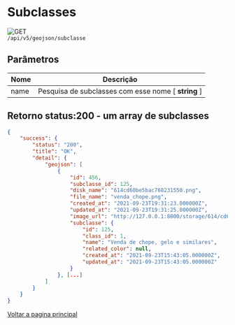 <!-- 
![GET](https://img.shields.io/badge/HTTP-GET-0080FF)  
![POST](https://img.shields.io/badge/HTTP-POST-00CC00)  
![PUT](https://img.shields.io/badge/HTTP-PUT-FFFF00)  
![DELETE](https://img.shields.io/badge/HTTP-DELETE-FF0000)   -->

# Subclasses

![GET](https://img.shields.io/badge/HTTP-GET-0080FF)  
`/api/v5/geojson/subclasse` 

## Parâmetros
| Nome          | Descrição                                                                  |
|---------------|----------------------------------------------------------------------------|
| name          | Pesquisa de subclasses com esse nome  [ **string** ]                       |

## Retorno status:200 - um array de subclasses
```json
{
    "success": {
        "status": "200",
        "title": "OK",
        "detail": {
            "geojson": [
                {
                    "id": 456,
                    "subclasse_id": 125,
                    "disk_name": "614cd60be5bac768231550.png",
                    "file_name": "venda_chope.png",
                    "created_at": "2021-09-23T19:31:23.000000Z",
                    "updated_at": "2021-09-23T19:31:25.000000Z",
                    "image_url": "http://127.0.0.1:8000/storage/614/cd6/0be/614cd60be5bac768231550.png",
                    "subclasse": {
                        "id": 125,
                        "class_id": 1,
                        "name": "Venda de chope, gelo e similares",
                        "related_color": null,
                        "created_at": "2021-09-23T15:43:05.000000Z",
                        "updated_at": "2021-09-23T15:43:05.000000Z"
                    }
                }, [...]
            ]
        }
    }
}
```


[Voltar a pagina principal](/README.md) 
